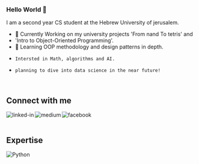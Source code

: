 ### Hello World 👋
I am a second year CS student at the Hebrew University of jerusalem.
- 🔭 Currently Working on my university projects 'From nand To tetris' and
-    'Intro to Object-Oriented Programming'.
- 🌱 Learning OOP methodology and design patterns in depth.
-     Intersted in Math, algorithms and AI. 
-     planning to dive into data science in the near future!
<br>

## Connect with me

[<img align="left" alt="linked-in" src="https://img.shields.io/badge/linkedin-%230077B5.svg?&style=for-the-badge&logo=linkedin&logoColor=white" />](https://www.linkedin.com/in/ido-pinto)
[<img align="left" alt="medium" src="https://img.shields.io/badge/medium-%2312100E.svg?&style=for-the-badge&logo=medium&logoColor=white" />](https://medium.com/@ido.pinto)
[<img align="left" alt="facebook" src="https://img.shields.io/badge/facebook-%231877F2.svg?&style=for-the-badge&logo=facebook&logoColor=white" />](https://facebook.com/ido.pinto.5)
<br>
<br>

## Expertise

<img align="left" alt="Python" src="https://img.shields.io/badge/python-3.6-blue.svg" />
<br>
<br>
